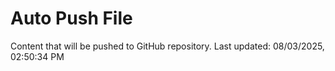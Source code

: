 # Auto Push File

Content that will be pushed to GitHub repository.
Last updated: 08/03/2025, 02:50:34 PM